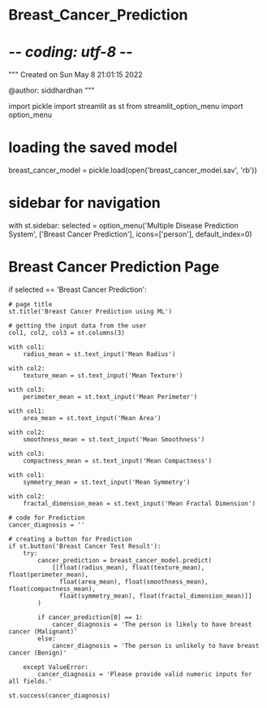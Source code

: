 # Breast_Cancer_Prediction
# -*- coding: utf-8 -*-
"""
Created on Sun May  8 21:01:15 2022

@author: siddhardhan
"""

import pickle
import streamlit as st
from streamlit_option_menu import option_menu


# loading the saved model
breast_cancer_model = pickle.load(open('breast_cancer_model.sav', 'rb'))

# sidebar for navigation
with st.sidebar:
    selected = option_menu('Multiple Disease Prediction System',
                           ['Breast Cancer Prediction'],
                           icons=['person'],
                           default_index=0)

# Breast Cancer Prediction Page
if selected == 'Breast Cancer Prediction':
    
    # page title
    st.title('Breast Cancer Prediction using ML')
    
    # getting the input data from the user
    col1, col2, col3 = st.columns(3)
    
    with col1:
        radius_mean = st.text_input('Mean Radius')
        
    with col2:
        texture_mean = st.text_input('Mean Texture')
        
    with col3:
        perimeter_mean = st.text_input('Mean Perimeter')
        
    with col1:
        area_mean = st.text_input('Mean Area')
        
    with col2:
        smoothness_mean = st.text_input('Mean Smoothness')
        
    with col3:
        compactness_mean = st.text_input('Mean Compactness')
        
    with col1:
        symmetry_mean = st.text_input('Mean Symmetry')
        
    with col2:
        fractal_dimension_mean = st.text_input('Mean Fractal Dimension')
    
    # code for Prediction
    cancer_diagnosis = ''
    
    # creating a button for Prediction
    if st.button('Breast Cancer Test Result'):
        try:
            cancer_prediction = breast_cancer_model.predict(
                [[float(radius_mean), float(texture_mean), float(perimeter_mean), 
                  float(area_mean), float(smoothness_mean), float(compactness_mean), 
                  float(symmetry_mean), float(fractal_dimension_mean)]]
            )
            
            if cancer_prediction[0] == 1:
                cancer_diagnosis = 'The person is likely to have breast cancer (Malignant)'
            else:
                cancer_diagnosis = 'The person is unlikely to have breast cancer (Benign)'
        
        except ValueError:
            cancer_diagnosis = 'Please provide valid numeric inputs for all fields.'
        
    st.success(cancer_diagnosis)
